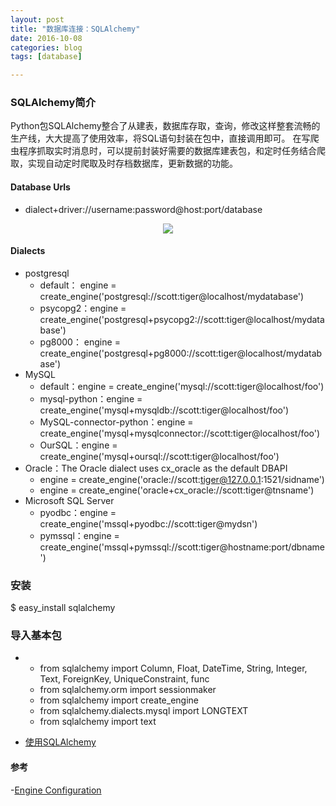 ```yaml
---
layout: post
title: "数据库连接：SQLAlchemy"
date: 2016-10-08
categories: blog
tags: [database]

---
```




### SQLAlchemy简介
Python包SQLAlchemy整合了从建表，数据库存取，查询，修改这样整套流畅的生产线，大大提高了使用效率，将SQL语句封装在包中，直接调用即可。
在写爬虫程序抓取实时消息时，可以提前封装好需要的数据库建表包，和定时任务结合爬取，实现自动定时爬取及时存档数据库，更新数据的功能。

#### Database Urls
- dialect+driver://username:password@host:port/database

<center>
    <p><img src="https://raw.githubusercontent.com/squirrelmaster/squirrelmaster.github.io/master/img/sqla_engine_arch.png" align="center"></p>
</center>


#### Dialects
- postgresql
  + default： engine = create_engine('postgresql://scott:tiger@localhost/mydatabase')
  + psycopg2：engine = create_engine('postgresql+psycopg2://scott:tiger@localhost/mydatabase')
  + pg8000： engine = create_engine('postgresql+pg8000://scott:tiger@localhost/mydatabase')
- MySQL
  + default：engine = create_engine('mysql://scott:tiger@localhost/foo')
  + mysql-python：engine = create_engine('mysql+mysqldb://scott:tiger@localhost/foo')
  + MySQL-connector-python：engine = create_engine('mysql+mysqlconnector://scott:tiger@localhost/foo')
  + OurSQL：engine = create_engine('mysql+oursql://scott:tiger@localhost/foo')
- Oracle：The Oracle dialect uses cx_oracle as the default DBAPI
  + engine = create_engine('oracle://scott:tiger@127.0.0.1:1521/sidname')
  + engine = create_engine('oracle+cx_oracle://scott:tiger@tnsname')
- Microsoft SQL Server
  + pyodbc：engine = create_engine('mssql+pyodbc://scott:tiger@mydsn')
  + pymssql：engine = create_engine('mssql+pymssql://scott:tiger@hostname:port/dbname')

### 安装
$ easy_install sqlalchemy

### 导入基本包
- 
  + from sqlalchemy import Column, Float, DateTime, String, Integer, Text, ForeignKey, UniqueConstraint, func
  + from sqlalchemy.orm import sessionmaker
  + from sqlalchemy import create_engine
  + from sqlalchemy.dialects.mysql import LONGTEXT
  + from sqlalchemy import text

- [使用SQLAlchemy](http://www.liaoxuefeng.com/wiki/001374738125095c955c1e6d8bb493182103fac9270762a000/0014021031294178f993c85204e4d1b81ab032070641ce5000)

#### 参考 
-[Engine Configuration](http://docs.sqlalchemy.org/en/rel_1_0/core/engines.html)
